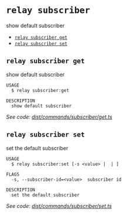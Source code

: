 `relay subscriber`
==================

show default subscriber

* [`relay subscriber get`](#relay-subscriber-get)
* [`relay subscriber set`](#relay-subscriber-set)

## `relay subscriber get`

show default subscriber

```
USAGE
  $ relay subscriber:get

DESCRIPTION
  show default subscriber
```

_See code: [dist/commands/subscriber/get.ts](https://github.com/relaypro/relay-cli/blob/v1.10.0/dist/commands/subscriber/get.ts)_

## `relay subscriber set`

set the default subscriber

```
USAGE
  $ relay subscriber:set [-s <value> |  | ]

FLAGS
  -s, --subscriber-id=<value>  subscriber id

DESCRIPTION
  set the default subscriber
```

_See code: [dist/commands/subscriber/set.ts](https://github.com/relaypro/relay-cli/blob/v1.10.0/dist/commands/subscriber/set.ts)_
